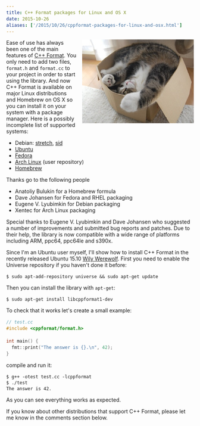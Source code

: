 ```yaml
---
title: C++ Format packages for Linux and OS X
date: 2015-10-26
aliases: ['/2015/10/26/cppformat-packages-for-linux-and-osx.html']
---
```


<div style="clear:right; float:right; margin-left:1em; margin-bottom:1em">
  <img src="/img/packaging.jpg" width="300" title="Packagin iz hard">
</div>

Ease of use has always been one of the main features of
[C++ Format](https://github.com/cppformat/cppformat). You only need to add two files,
`format.h` and `format.cc` to your project in order to start using the library.
And now C++ Format is available on major Linux distributions and Homebrew on OS X
so you can install it on your system with a package manager. Here is a possibly
incomplete list of supported systems:

* Debian:
  [stretch](https://packages.debian.org/source/stretch/cppformat),
  [sid](https://packages.debian.org/source/sid/cppformat)
* [Ubuntu](https://launchpad.net/ubuntu/+source/cppformat)
* [Fedora](https://admin.fedoraproject.org/pkgdb/package/cppformat/)
* [Arch Linux](https://aur.archlinux.org/packages/cppformat/) (user repository)
* [Homebrew](http://brewformulas.org/Cppformat)

Thanks go to the following people

* Anatoliy Bulukin for a Homebrew formula
* Dave Johansen for Fedora and RHEL packaging
* Eugene V. Lyubimkin for Debian packaging
* Xentec for Arch Linux packaging

Special thanks to Eugene V. Lyubimkin and Dave Johansen who suggested a number of
improvements and submitted bug reports and patches. Due to their help, the library
is now compatible with a wide range of platforms including ARM, ppc64, ppc64le and
s390x.

Since I'm an Ubuntu user myself, I'll show how to install C++ Format in the
recently released Ubuntu 15.10 [Wily Werewolf](http://releases.ubuntu.com/15.10/).
First you need to enable the Universe repository if you haven't done it before:

```
$ sudo apt-add-repository universe && sudo apt-get update
```

Then you can install the library with `apt-get`:

```
$ sudo apt-get install libcppformat1-dev
```

To check that it works let's create a small example:

```c++
// test.cc
#include <cppformat/format.h>

int main() {
  fmt::print("The answer is {}.\n", 42);
}
```

compile and run it:

```
$ g++ -otest test.cc -lcppformat
$ ./test
The answer is 42.
```

As you can see everything works as expected.

If you know about other distributions that support C++ Format, please let me know
in the comments section below.
